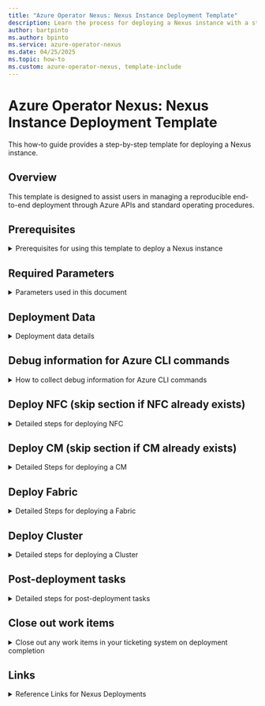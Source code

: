 ```yaml
---
title: "Azure Operator Nexus: Nexus Instance Deployment Template"
description: Learn the process for deploying a Nexus instance with a step-by-step parameterized template.
author: bartpinto 
ms.author: bpinto
ms.service: azure-operator-nexus
ms.date: 04/25/2025
ms.topic: how-to
ms.custom: azure-operator-nexus, template-include
---
```


# Azure Operator Nexus: Nexus Instance Deployment Template

This how-to guide provides a step-by-step template for deploying a Nexus instance.

## Overview

This template is designed to assist users in managing a reproducible end-to-end deployment through Azure APIs and standard operating procedures.

## Prerequisites
<details>
<summary> Prerequisites for using this template to deploy a Nexus instance </summary>

- Latest version of [Azure CLI](https://aka.ms/azcli).
- Latest `networkcloud` [CLI extension](howto-install-cli-extensions.md).
- Subscription access to run the Azure Operator Nexus Network Fabric (NF) and Network Cloud (NC) CLI extension commands.
- Nexus instance data for the [Telco Input Template](concepts-telco-input-template.md).
- [Platform Prerequisites](howto-platform-prerequisites.md).

</details>
 
## Required Parameters
<details>
<summary> Parameters used in this document </summary>

- \<ENVIRONMENT\>: - Instance name
- <AZURE_REGION>: - Azure Region of Instance
- <CUSTOMER_SUB_NAME>: Subscription name
- <CUSTOMER_SUB_ID>: Subscription ID
- <CUSTOMER_SUB_TENANT_ID>: Tenant ID (from `az account show`)
- <DE_ID>: Deployment Engineer performing upgrade
- \<NEXUS_VERSION\>: Nexus release version (for example, 2504.1)
- <NNF_VERSION>: Nexus Network Fabric (NNF) release version (for example, 8.1) 
- <NF_VERSION>: Network Fabric (NF) runtime version (for example, 5.0.0)
- <NC_VERSION>: Network Cloud (NC) release version (for example, 4.2.5)
- <NFC_NAME>: Associated Network Fabric Controller (NFC) name
- <NFC_RG>: NFC Resource Group
- <NFC_RID>: NFC ARM ID
- <NFC_MRG>: NFC Managed Resource Group
- <NFC_SUBNET>: Subnet range for the NFC
- <NF_NAME>: NF name
- <NF_RG>: NF Resource Group
- <NF_RID>: NF ARM ID
- <NF_MGMT_SUBNET>: NF management subnet range
- <NF_IDRAC_SUBNET>: NF IDRAC subnet range
- <NF_DEVICE_NAME>: NF Device name
- <NF_DEVICE_RID>: NF Device Resource ID
- <NF_DEVICE_INTERFACE_NAME>: NF Device Interface name
- <NF_DEVICE_HOSTNAME>: NF Device hostname
- <NF_DEVICE_SN>: NF Device serial number
- <CLUSTER_NAME>: Associated Cluster name
- <CLUSTER_RG>: Cluster Resource Group (RG)
- <CLUSTER_RID>: Cluster ARM ID
- <CLUSTER_MRG>: Cluster Managed Resource Group
- <CLUSTER_CONTROL_BMM>: Cluster Control plane Bare Metal Machine (BMM)
- <CLUSTER_DEPLOY_GROUPING>: Cluster deployment grouping
- <CLUSTER_DEPLOY_TYPE>: Cluster deployment type
- <CLUSTER_DEPLOY_THRESHOLD>: Cluster deployment threshold
- <NC_VERSION>: Runtime version for upgrade
- <DEPLOYMENT_THRESHOLD>: Compute deployment threshold
- <DEPLOYMENT_PAUSE_MINS>: Time to wait before moving to the next Rack once the current Rack meets the deployment threshold
- <CM_NAME>: Associated Cluster Manager (CM)
- <CM_RG>: CM Resource Group
- <BMM_ISSUE_LIST>: List of BMM with provisioning issues after Cluster upgrade is complete
- <MISE_CID>: Microsoft.Identity.ServiceEssentials (MISE) Correlation ID in debug output for Device updates
- <CORRELATION_ID>: Operation Correlation ID in debug output for Device updates
- <ASYNC_URL>: Asynchronous (ASYNC) URL in debug output for Device updates
- <START_DATE>: Track deployment start date
- <TARGET_DATE>: Track deployment expected end date

</details>

## Deployment Data
<details>
<summary> Deployment data details </summary>

```
<START_DATE> <ENVIRONMENT> <AZURE_REGION> <DE_ID> <TARGET_DATE>
- Nexus: <NEXUS_VERSION>
- NC: <NC_VERSION>
- NF: <NF_VERSION>
- Subscription Name: <CUSTOMER_SUB_NAME>
- Subscription ID: <CUSTOMER_SUB_ID>
- Tenant ID: <CUSTOMER_SUB_TENANT_ID>
- Telco Input: <LINK_TO_TELCO_INPUT>
```

</details>

## Debug information for Azure CLI commands
<details>
<summary> How to collect debug information for Azure CLI commands </summary>

Azure CLI deployment commands issued with `--debug` contain the following information in the command output:
```
cli.azure.cli.core.sdk.policies:     'mise-correlation-id': '<MISE_CID>'
cli.azure.cli.core.sdk.policies:     'x-ms-correlation-request-id': '<CORRELATION_ID>'
cli.azure.cli.core.sdk.policies:     'Azure-AsyncOperation': '<ASYNC_URL>'
```

To view status of long running asynchronous operations, run the following command with `az rest`:
```
az rest -m get -u '<ASYNC_URL>'
```

Command status information is returned along with detailed informational or error messages:
- `"status": "Accepted"`
- `"status": "Succeeded"`
- `"status": "Failed"`

If any failures occur, report the <MISE_CID>, <CORRELATION_ID>, status code, and detailed messages when opening a support request.

</details>

## Deploy NFC (skip section if NFC already exists)
<details>
 <summary> Detailed steps for deploying NFC </summary>

### Create NFC
1. Create group if it doesn't exist from Azure CLI:
   ```
   az group list --query "[?location=='<AZURE_REGION>'] | [?contains(name,'<NFC_RG>')]" --subscription <CUSTOMER_SUB_ID> -o table
   az group create -l <AZURE_REGION> -n <NFC_RG> --subscription <CUSTOMER_SUB_ID>
   ```

2. Check if NFC already exists from Azure CLI:
   ```
   az networkfabric controller show --resource-group <NFC_RG> --resource-name <NFC_NAME> --subscription <CUSTOMER_SUB_ID> -o table
   Code: ResourceNotFound
   ```

   > [!IMPORTANT]
   > Don't continue if NFC already exists for <NFC_NAME>.

3. Create NFC from Telco Input template (skip for existing NFC) with Azure CLI:
   ```
   az networkfabric controller create --resource-group <NFC_RG> --subscription <CUSTOMER_SUB_ID> --location <AZURE_REGION> \
     --resource-name <NFC_NAME> --ipv4-address-space "<NFC_IPV4>/<NFC_IPV4_CIDR>" --ipv6-address-space "<NFC_IPV6>/<NFC_IPV6_CIDR>" \
     --infra-er-connections '[{"expressRouteCircuitId": "<MGMT_ER1_RID>", "expressRouteAuthorizationKey": "<MGMT_AUTH_1>"}, \
       {"expressRouteCircuitId": "<MGMT_ER2_RID>", "expressRouteAuthorizationKey": "<MGMT_AUTH_2>"}]' \
     --workload-er-connections '[{"expressRouteCircuitId": "<TNT_ER1_RID>", "expressRouteAuthorizationKey": "<TNT_AUTH_1>"}, \
       {"expressRouteCircuitId": "<TNT_ER2_RID>", "expressRouteAuthorizationKey": "<TNT_AUTH_2>"}]' \
     --mrg name=<NFC_MRG> location=<AZURE_REGION> --debug --no-wait
   ```

   > [!NOTE]
   > NFC creation can take up to 1 hour.

4. Check statuses of the NFC and the NFC `customlocation` are both `Succeeded` from Azure CLI:
   ```
   az networkfabric controller show --resource-group <NFC_RG> --resource-name <NFC_NAME> --subscription <CUSTOMER_SUB_ID> -o table

   az networkfabric controller list --subscription <CUSTOMER_SUB_ID> -o table
   az vm list -o table --query "[?location=='<AZURE_REGION>']" --subscription <CUSTOMER_SUB_ID>

   az customlocation list -o table --query "[?location=='<AZURE_REGION>']" | grep <NFC_NAME> --subscription <CUSTOMER_SUB_ID>
   ```

5. Verify NFC subnets are created:

   Check in Azure portal:
   `Network Fabric Controllers (Operator Nexus)` -> <NFC_NAME> -> <NFC_MRG> -> `networkfabric-infravnet` -> `Subnets`

   Check with Azure CLI:
   ```
   az network vnet subnet list --vnet-name networkfabric-infravnet -g <NFC_MRG> --subscription <CUSTOMER_SUB_ID> -o table
   <NFC_SUBNET>.<+0>.0/24  nfc-aks-subnet    Disabled  Enabled   Succeeded <NFC_MRG>
   <NFC_SUBNET>.<+1>.0/24  GatewaySubnet        Disabled  Enabled   Succeeded <NFC_MRG>
   <NFC_SUBNET>.<+2>.0/23  infra-proxy-subnet   Disabled  Enabled   Succeeded <NFC_MRG>
   <NFC_SUBNET>.<+7>.0/24  private-link-subnet  Disabled  Enabled   Succeeded <NFC_MRG>  PrivateEndpoints
   <NFC_SUBNET>.<+4>.0/24  clustermanager-subnet  Disabled  Disabled  Succeeded <NFC_MRG>
   ```

6. Check ER connections are `Status: Succeeded`:

   Check in Azure portal:
   `Network Fabric Controllers (Operator Nexus)` -> <NFC_NAME> -> <NFC_MRG> -> <NF_ER_CONNECTIONS>

   Check with Azure CLI:
   ```
   az network vpn-connection list -g <NFC_MRG> --subscription <CUSTOMER_SUB_ID> -o table
   ```

### Add resource tag on NFC resource in Azure portal (optional)
   To increase visibility of the deployment, add a tag to the NFC resource in Azure portal:
   ```
   |Name            | Value          |
   |----------------|-----------------
   |GF in progress  |<DE_ID>         |
   ```

</details>

## Deploy CM (skip section if CM already exists)
<details>
 <summary> Detailed Steps for deploying a CM </summary>

### Create CM
1. Create group if it doesn't exist from Azure CLI:
   ```
   az group list --query "[?location=='<AZURE_REGION>'] | [?contains(name,'<CM_RG>')]" --subscription <CUSTOMER_SUB_ID> -o table
   az group create -l <AZURE_REGION> -n <CM_RG> --subscription <CUSTOMER_SUB_ID>
   ```
   
2. Check if CM already exists from Azure CLI:
   ```
   az networkcloud clustermanager show --subscription <CUSTOMER_SUB_ID> -n <CM_NAME> -g <CM_RG> -o table
   Code: ResourceNotFound
   ```

   > [!IMPORTANT]
   > Don't continue if a CM already exists for <CM_NAME>.

3. Create CM from Telco Input template (skip for existing CM) with ARM Deployment from Azure CLI:
   ```
   az deployment sub create --name <CM_NAME>-deployment --subscription <CUSTOMER_SUB_ID> --location <AZURE_REGION> --template-file "clusterManager.jsonc" \
     --parameters "clusterManager.parameters.jsonc" --debug --no-wait
   ```

   Follow these links for the structure of the ARM template and parameters files for the CM:
   - [`clusterManager.jsonc`](clustermanager-jsonc-example.md)
   - [`clusterManager.parameters.jsonc`](clustermanager-parameters-jsonc-example.md)

4. Check status of CM for `Succeeded` from Azure CLI:
   ```
   az networkcloud clustermanager list --subscription <CUSTOMER_SUB_ID> -o table
   ```
   
### Add resource tag on CM resource in Azure portal (optional)
   To increase visibility of the deployment, add a tag to the CM resource in Azure portal (optional):
   ```
   |Name            | Value          |
   |----------------|-----------------
   |GF in progress  |<DE_ID>         |
   ```

</details>

## Deploy Fabric
<details>
 <summary> Detailed Steps for deploying a Fabric </summary>

### Create Fabric

1. Create group if it doesn't exist from Azure CLI:
   ```
   az group list --query "[?location=='<AZURE_REGION>'] | [?contains(name,'<NF_RG>')]" --subscription <CUSTOMER_SUB_ID> -o table
   az group create -l <AZURE_REGION> -n <NF_RG> --subscription <CUSTOMER_SUB_ID>
   ```

2. Check if Fabric custom location already exists from Azure CLI:
   ```
   az customlocation list --subscription <CUSTOMER_SUB_ID> -o table | grep <NF_NAME>
   ```

   > [!IMPORTANT]
   > Don't continue if a Fabric custom location already exists for <NF_NAME>.

3. Check if Fabric already exists from Azure CLI:
   ```
   az networkfabric fabric show --resource-group <NF_RG> --resource-name <NF_NAME> --subscription <CUSTOMER_SUB_ID> -o table
   Code: ResourceNotFound
   ```
   > [!IMPORTANT]
   > Don't continue if a Fabric already exists for <NF_NAME>.
   
4. Create Fabric from Telco Input template with Azure CLI:
   ```
   az networkfabric fabric create --resource-group <NF_RG> --subscription <CUSTOMER_SUB_ID> --location <AZURE_REGION> --resource-name <NF_NAME> \
     --nf-sku <NF_SKU> --nfc-id </subscriptions/<CUSTOMER_SUB_ID>/resourceGroups/<NFC_RG>/providers/Microsoft.ManagedNetworkFabric/networkFabricControllers/<NFC_NAME> \
     --fabric-asn <NF_ASN> --fabric-version <NF_VER> --ipv4-prefix "<MGMT_IPV4>/<MGMT_IPV4_CIDR>" --ipv6-prefix "<MGMT_IPV6>/<MGMT_IPV6_CIDR>" --rack-count <RACK_COUNT> \
     --server-count-per-rack <SERVERS_PER_RACK> --ts-config '{"primaryIpv4Prefix": "<TS_IPV4_1>/<TS1_IPV4_1_CIDR>", "secondaryIpv4Prefix": "<TS_IPV4_2>/<TS1_IPV4_2_CIDR>", \
       "username": "<TS_USER>", "password": "<TS_PASSWORD?", "serialNumber": "<TS_SERIAL>", "primaryIpv6Prefix": "<TS_IPV6_1>/<TS1_IPV6_1_CIDR>", "secondaryIpv6Prefix": "<TS_IPV6_2>/<TS1_IPV6_2_CIDR>"}' \
     --managed-network-config '{"infrastructureVpnConfiguration": {"peeringOption": "OptionA", "optionAProperties": {"mtu": "<MGMT_OPA_MTU>", "vlanId": "<MGMT_OPA_VLANID>", \
       "peerASN": "<MGMT_OPA_PEERASN>", "primaryIpv4Prefix": "<MGMT_OPA_PRIMARYIPV4PREFIX>", "secondaryIpv4Prefix": "<MGMT_OPA_SECONDARYIPV4PREFIX>"}}, \
       "workloadVpnConfiguration": {"peeringOption": "OptionA", "optionAProperties": {"mtu": "<TENANT_OPA_MTU>", "vlanId": "<TENANT_OPA_VLANID>", "peerASN": "<TENANT_OPA_PEERASN>", \
       "primaryIpv4Prefix": "<TENANT_OPA_PRIMARYIPV4PREFIX>", "secondaryIpv4Prefix": "<TENANT_OPA_SECONDARYIPV4PREFIX>", "primaryIpv6Prefix": "<TENANT_OPA_PRIMARYIPV6PREFIX>", \
       "secondaryIpv6Prefix": "<TENANT_OPA_SECONDARYIPV6PREFIX>"}}}' --debug --no-wait
   ```

5. Check status of Fabric for `Succeeded` from Azure CLI:
   ```
   az networkfabric fabric show --resource-group <NF_RG> --resource-name <NF_NAME> --subscription <CUSTOMER_SUB_ID> -o table
   az networkfabric fabric list --subscription <CUSTOMER_SUB_ID> -o table
   ```

6. Create Ingress and Egress Access Control List (ACL) resources if using ACL from Azure CLI:
   ```
   az rest  --subscription <CUSTOMER_SUB_ID> -m put --url /subscriptions/<CUSTOMER_SUB_ID>/resourceGroups/<NF_RG>/providers/Microsoft.ManagedNetworkFabric/accessControlLists/<NNI_1_INGRESS_ACL_1_NAME>?api-version=2023-06-15 --body @<NNI_1_INGRESS_ACL_1_NAME>.json
   az rest  --subscription <CUSTOMER_SUB_ID> -m put --url /subscriptions/<CUSTOMER_SUB_ID>/resourceGroups/<NF_RG>/providers/Microsoft.ManagedNetworkFabric/accessControlLists/<NNI_1_EGRESS_ACL_1_NAME>?api-version=2023-06-15 --body @<NNI_1_EGRESS_ACL_1_NAME>.json
   ```
   For more information on creating ACLs, see [how to create ACL for NNI](howto-create-access-control-list-for-network-to-network-interconnects.md).
   
7. Create Network-to-Network Interface (NNI) resource with Azure CLI:
   ```
   az networkfabric nni create --resource-group <NF_RG> --subscription <CUSTOMER_SUB_ID> --resource-name <NNI_1_NAME> --fabric <NF_NAME> --is-management-type "True" --use-option-b "False" \
     --layer2-configuration '{"interfaces": \
       ["/subscriptions/<CUSTOMER_SUB_ID>/resourceGroups/<NF_RG>/providers/Microsoft.ManagedNetworkFabric/networkDevices/<NF_NAME>-AggrRack-CE1/networkInterfaces/<NNI1_L2_CE1_INT_1>", \
       "/subscriptions/<CUSTOMER_SUB_ID>/resourceGroups/<NF_RG>/providers/Microsoft.ManagedNetworkFabric/networkDevices/<NF_NAME>-AggrRack-CE2/networkInterfaces/<NNI1_L2_CE2_INT_1>"], \
       "mtu": "<NNI1_L2_MTU>"}' --option-b-layer3-configuration '{"peerASN": "<NNI1_PEER_ASN>", "vlanId": "<NNI1_L3_VLAN_ID>", "primaryIpv4Prefix": "<NNI1_L3_IPV4_1>/<NNI1_L3_IPV4_1_CIDR>", \
       "secondaryIpv4Prefix": "<NNI1_L3_IPV4_2>/<NNI1_L3_IPV4_2_CIDR>"}' \
     --ingress-acl-id "/subscriptions/<CUSTOMER_SUB_ID>/resourceGroups/<NF_RG>/providers/Microsoft.ManagedNetworkFabric/accessControlLists/<NNI_1_INGRESS_1_ACL_NAME>" \
     --egress-acl-id "/subscriptions/<CUSTOMER_SUB_ID>/resourceGroups/<NF_RG>/providers/Microsoft.ManagedNetworkFabric/accessControlLists/<NNI_1_INGRESS_1_ACL_NAME>" --debug --no-wait
   ```

8. Check status of Fabric for `Succeeded` from Azure CLI:
   ```
   az networkfabric nni list -g <NF_RG> --fabric <NF_NAME> --subscription <CUSTOMER_SUB_ID>
   az networkfabric nni list -g <NF_RG> --fabric <NF_NAME> --subscription <CUSTOMER_SUB_ID> -o table
   ```
   
9. Update Device Names and Serial Numbers for all Devices with Azure CLI:
   ```
   az networkfabric device update  --subscription <CUSTOMER_SUB_ID> --resource-group <NF_RG> --resource-name <NF_NAME>-AggrRack-CE1 --host-name <CE1_HOSTNAME> \
     --serial-number "<CE1_HW_VENDOR>;<CE1_HW_MODEL>;<CE1_HW_VER>;<CE1_SN>" --debug --no-wait
   # Repeat for each device in Network Fabric Device list
   ```

10. Verify all Devices are created and configured from Azure CLI:
   ```
   az networkfabric device list --resource-group <NF_RG> --subscription <CUSTOMER_SUB_ID> -o table
   ```
   
### Provision Fabric
1. Verify Fabric ProvisioningState is `Succeeded` from Azure CLI:
   ```
   az networkfabric fabric list --resource-group <NF_RG> --subscription <CUSTOMER_SUB_ID> -o table
   ```

2. Provision fabric with Azure CLI:
   ```
   az networkfabric fabric provision --resource-group <NF_RG> --resource-name <NF_NAME> --subscription <CUSTOMER_SUB_ID> --debug --no-wait
   ```

3. Check provisioning status of Fabric is `Provisioned` from Azure CLI:
   ```
   az networkfabric fabric list --resource-group <NF_RG> --subscription <CUSTOMER_SUB_ID> -o table
   ```

### Add resource tag on Fabric resource in Azure portal
   To increase visibility of the deployment, add a tag to the Fabric resource in Azure portal (optional):
   ```
   |Name            | Value          |
   |----------------|-----------------
   |GF in progress  |<DE_ID>         |
   ```

</details>

## Deploy Cluster
<details>
 <summary> Detailed steps for deploying a Cluster </summary>

### Create Cluster
1. Create group if it doesn't exist from Azure CLI:
   ```
   az group list --query "[?location=='<AZURE_REGION>'] | [?contains(name,'<CLUSTER_RG>')]" --subscription <CUSTOMER_SUB_ID> -o table
   az group create -l <AZURE_REGION> -n <CLUSTER_RG> --subscription <CUSTOMER_SUB_ID>
   ```

2. Check if Cluster already exists from Azure CLI:   
   ```
   az networkcloud cluster list --subscription <CUSTOMER_SUB_ID> -o table
   ```

   > [!IMPORTANT]
   > Don't continue if a Cluster already exists for <CLUSTER_NAME>.
   
3. Create Cluster from Telco Input template with ARM Deployment from Azure CLI:
   ```
   az deployment sub create --name <CLUSTER_NAME>-deployment --subscription <CUSTOMER_SUB_ID> --location <REGION> --template-file "cluster.jsonc" --parameters "cluster.parameters.jsonc" --debug --no-wait
   ```
   Follow these links for the structure of the ARM template and parameters files for the Cluster:
   - [`cluster.jsonc`](cluster-jsonc-example.md)
   - [`cluster.parameters.jsonc`](cluster-parameters-jsonc-example.md)
     
4. Verify Cluster `Provisioning state` is `Succeeded` from Azure CLI:
   ```
   az networkcloud cluster list --subscription <CUSTOMER_SUB_ID> -o table
   ```
   
5. Update deployment threshold to custom value with Azure CLI (if desired threshold is different from default of 80%):
   ```
   az networkcloud cluster update --name <CLUSTER_NAME> --resource-group <CLUSTER_RG> --subscription <CUSTOMER_SUB_ID> --compute-deployment-threshold type=<CLUSTER_DEPLOY_TYPE> grouping=<CLUSTER_DEPLOY_GROUPING> value=<CLUSTER_DEPLOY_THRESHOLD>

   # Validate update:
   az networkcloud cluster show -g <CLUSTER_RG> -n <CLUSTER_NAME> --subscription <CUSTOMER_SUB_ID> | grep -a3 computeDeploymentThreshold
   
     "clusterType": "MultiRack",
     "clusterVersion": "<CLUSTER_VERSION>",
     "computeDeploymentThreshold": {
       "grouping": "<CLUSTER_DEPLOY_GROUPING>",
       "type": "<CLUSTER_DEPLOY_TYPE>",
       "value": <CLUSTER_DEPLOY_THRESHOLD>
   ```

### Add resource tag on Cluster resource in Azure portal
   To increase visibility of the deployment, add a tag to the Cluster resource in Azure portal (optional):
   ```
   |Name            | Value          |
   |----------------|-----------------
   |GF in progress  |<DE_ID>         |
   ```

### Deploy Cluster

To initiate Cluster deployment through Azure portal:
Azure portal -> `Clusters (Operator Nexus)` -> `<CLUSTER_NAME>` -> `Deploy`

To initiate Cluster deployment through Azure CLI:
```
az networkcloud cluster deploy --resource-group <CLUSTER_RG> --name <CLUSTER_NAME> --subscription <CUSTOMER_SUB_ID> --no-wait --debug
```

### Order of deployment
1. Validate Baseboard Management Controller (BMC) connection strings
2. Power down all servers
3. Validate hardware
4. Generate bootstrap image
5. Bootstrap  ephemeral node
6. Reboot servers and perform `racreset`
7. Upgrade firmware, configure RAID and, configure BIOS settings on control BMM
8. Provision Kubernetes Control Plane (KCP) and provision Nexus Management Plane (NMP)
9. Move KCP from ephemeral to on-premises BMM
10. Generate Infrastructure L2 Isolation Domains (ISD)
11. Bootstrap cluster and connect to Azure
12. Hydrate cluster into Azure
13. Deploy Workers until deployment threshold met
14. Configure Storage Appliance

### Monitor Cluster deployment

Monitor Cluster deployment progress in Azure portal or CLI.

To monitor in Azure portal:
Azure portal -> `Clusters (Operator Nexus)` -> `<CLUSTER_NAME>` -> Overview-> "Detailed status message"

To monitor through Azure CLI:
```
// Monitor detailed cluster status and update every 5 mins 
watch -n 300 'az networkcloud cluster show --resource-group <CLUSTER_RG> --name <CLUSTER_NAME> --subscription <CUSTOMER_SUB_ID> -o table'
```

Follow link to troubleshoot all [BMM that fail hardware validation](troubleshoot-hardware-validation-failure.md).
- KCP/MNP nodes that fail hardware validation cause Cluster deployment to fail.
- BMMs that fail hardware validation cause Cluster deployment to fail if not enough BMMs are available to pass the deployment threshold.

> [!IMPORTANT]
> If the Cluster deployment reaches the time out threshold, the status moves to `Failed`. Failure can occur if any KCP or NMP BMM fail hardware validation, or too many compute BMM fail hardware validations.
> Once hardware issues are fixed, delete the Cluster, re-create, and then retry the Cluster deploy action.

### Monitor provisioning of BMM
Monitor BMM provisioning progress in Azure portal or CLI.

To monitor in Azure portal:
Azure portal -> `Bare Metal Machines (Operator Nexus)` -> `<BMM_NAME>` -> Overview

To monitor through Azure CLI:
```
az networkcloud baremetalmachine list -g <CLUSTER_MRG> --subscription <CUSTOMER_SUB_ID> --query "sort_by([]. {name:name,kubernetesNodeName:kubernetesNodeName,location:location,readyState:readyState,provisioningState:provisioningState,detailedStatus:detailedStatus,detailedStatusMessage:detailedStatusMessage,cordonStatus:cordonStatus,powerState:powerState,machineRoles:machineRoles| join(', ', @),createdAt:systemData.createdAt}, &name)" -o table
```

### BMM provisioning lifecycle
- Registering -> Preparing -> Inspecting -> Available -> Provisioning -> Provisioned -> Ready

BMM provisioning is complete when the following conditions are met:
   - Provisioning State = `Succeeded`
   - Detailed Status = `Provisioned`
   - Cordon Status = `Uncordoned`
   - Ready State = `True`

</details>

## Post-deployment tasks
<details>
 <summary> Detailed steps for post-deployment tasks </summary>

### Review Operator Nexus release notes
Review the Operator Nexus release notes for any version specific actions required post-deployment.

### Remove DE Tags for GF in progress (if added)
- Search for these resources in Azure portal and remove the `GF in progress` tags applied (if any exist):
  - <NFC_NAME>
  - <NF_NAME>
  - <CM_NAME>
  - <CLUSTER_NAME>
- Remove `GF provision issue` Azure resource tags for any BMM issues resolved after deployment.
- To remove a tag, click `Tags (edit)` and click the `Remove` icon next to the Tag, then click `Save`.

</details>

## Close out work items
<details>
<summary> Close out any work items in your ticketing system on deployment completion </summary>

- Update task hours for deployment duration.
- Set Nexus deployment work item to `Complete`.
- Add any notes on support tickets and issues encountered during deployment.
- List any BMM that failed to provision. 

</details>

## Links
<details>
<summary> Reference Links for Nexus Deployments </summary>

Reference links for deploying a Nexus instance:
- Access the [Azure portal](https://aka.ms/nexus-portal)
- Access the [Azure portal ARM Template Editor](https://portal.azure.com/#create/Microsoft.Template)
- [Install Azure CLI](https://aka.ms/azcli)
- [Install CLI Extension](howto-install-cli-extensions.md)
- [Troubleshoot hardware validation failure](troubleshoot-hardware-validation-failure.md)
- [Troubleshoot BMM provisioning](troubleshoot-bare-metal-machine-provisioning.md)
- [Troubleshoot BMM provisioning](troubleshoot-bare-metal-machine-provisioning.md)
- [Troubleshoot BMM degraded](troubleshoot-bare-metal-machine-degraded.md)
- [Troubleshoot BMM warning](troubleshoot-bare-metal-machine-warning.md)
- Reference the [Nexus Telco Input Template](concepts-telco-input-template.md)
- Reference the [Nexus Platform Prerequisites](howto-platform-prerequisites.md)
- Create a [Network Fabric ACL](howto-create-access-control-list-for-network-to-network-interconnects.md)

</details>
